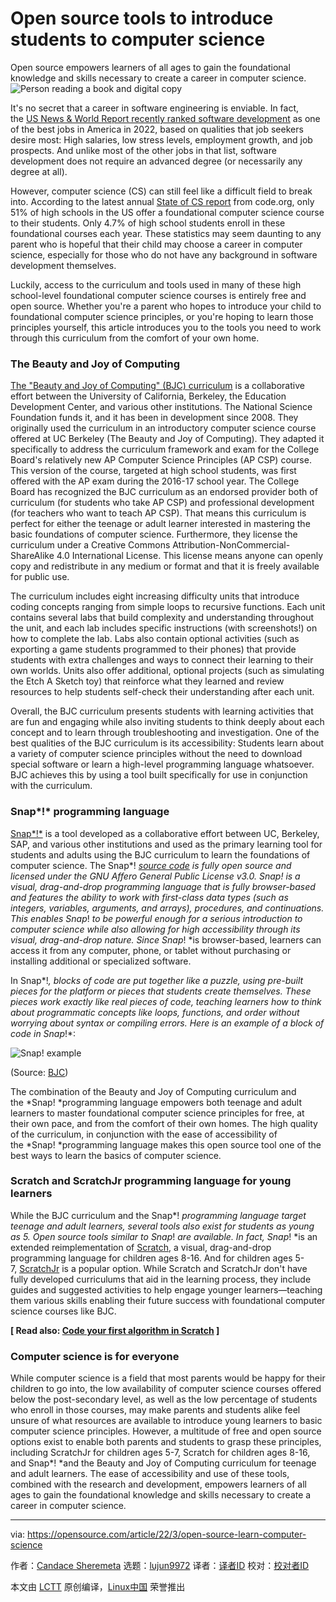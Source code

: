 [#]: subject: "Open source tools to introduce students to computer science"
[#]: via: "https://opensource.com/article/22/3/open-source-learn-computer-science"
[#]: author: "Candace Sheremeta https://opensource.com/users/csheremeta"
[#]: collector: "lujun9972"
[#]: translator: " "
[#]: reviewer: " "
[#]: publisher: " "
[#]: url: " "

Open source tools to introduce students to computer science
======
Open source empowers learners of all ages to gain the foundational
knowledge and skills necessary to create a career in computer science.
![Person reading a book and digital copy][1]

It's no secret that a career in software engineering is enviable. In fact, the [US News &amp; World Report recently ranked software development][2] as one of the best jobs in America in 2022, based on qualities that job seekers desire most: High salaries, low stress levels, employment growth, and job prospects. And unlike most of the other jobs in that list, software development does not require an advanced degree (or necessarily any degree at all).

However, computer science (CS) can still feel like a difficult field to break into. According to the latest annual [State of CS report][3] from code.org, only 51% of high schools in the US offer a foundational computer science course to their students. Only 4.7% of high school students enroll in these foundational courses each year. These statistics may seem daunting to any parent who is hopeful that their child may choose a career in computer science, especially for those who do not have any background in software development themselves.

Luckily, access to the curriculum and tools used in many of these high school-level foundational computer science courses is entirely free and open source. Whether you're a parent who hopes to introduce your child to foundational computer science principles, or you're hoping to learn those principles yourself, this article introduces you to the tools you need to work through this curriculum from the comfort of your own home.

### The Beauty and Joy of Computing

[The "Beauty and Joy of Computing" (BJC) curriculum][4] is a collaborative effort between the University of California, Berkeley, the Education Development Center, and various other institutions. The National Science Foundation funds it, and it has been in development since 2008. They originally used the curriculum in an introductory computer science course offered at UC Berkeley (The Beauty and Joy of Computing). They adapted it specifically to address the curriculum framework and exam for the College Board's relatively new AP Computer Science Principles (AP CSP) course. This version of the course, targeted at high school students, was first offered with the AP exam during the 2016-17 school year. The College Board has recognized the BJC curriculum as an endorsed provider both of curriculum (for students who take AP CSP) and professional development (for teachers who want to teach AP CSP). That means this curriculum is perfect for either the teenage or adult learner interested in mastering the basic foundations of computer science. Furthermore, they license the curriculum under a Creative Commons Attribution-NonCommercial-ShareAlike 4.0 International License. This license means anyone can openly copy and redistribute in any medium or format and that it is freely available for public use.

The curriculum includes eight increasing difficulty units that introduce coding concepts ranging from simple loops to recursive functions. Each unit contains several labs that build complexity and understanding throughout the unit, and each lab includes specific instructions (with screenshots!) on how to complete the lab. Labs also contain optional activities (such as exporting a game students programmed to their phones) that provide students with extra challenges and ways to connect their learning to their own worlds. Units also offer additional, optional projects (such as simulating the Etch A Sketch toy) that reinforce what they learned and review resources to help students self-check their understanding after each unit.

Overall, the BJC curriculum presents students with learning activities that are fun and engaging while also inviting students to think deeply about each concept and to learn through troubleshooting and investigation. One of the best qualities of the BJC curriculum is its accessibility: Students learn about a variety of computer science principles without the need to download special software or learn a high-level programming language whatsoever. BJC achieves this by using a tool built specifically for use in conjunction with the curriculum.

### Snap*!* programming language

[Snap*!*][5] is a tool developed as a collaborative effort between UC, Berkeley, SAP, and various other institutions and used as the primary learning tool for students and adults using the BJC curriculum to learn the foundations of computer science. The Snap*! _[source code][6] is fully open source and licensed under the GNU Affero General Public License v3.0. _Snap!_ is a visual, drag-and-drop programming language that is fully browser-based and features the ability to work with first-class data types (such as integers, variables, arguments, and arrays), procedures, and continuations. This enables Snap_! _to be powerful enough for a serious introduction to computer science while also allowing for high accessibility through its visual, drag-and-drop nature. Since Snap_! *is browser-based, learners can access it from any computer, phone, or tablet without purchasing or installing additional or specialized software.

In Snap*!_, blocks of code are put together like a puzzle, using pre-built pieces for the platform or pieces that students create themselves. These pieces work exactly like real pieces of code, teaching learners how to think about programmatic concepts like loops, functions, and order without worrying about syntax or compiling errors. Here is an example of a block of code in Snap_!*:

![Snap! example][7]

(Source: [BJC][4])

The combination of the Beauty and Joy of Computing curriculum and the *Snap! *programming language empowers both teenage and adult learners to master foundational computer science principles for free, at their own pace, and from the comfort of their own homes. The high quality of the curriculum, in conjunction with the ease of accessibility of the *Snap! *programming language makes this open source tool one of the best ways to learn the basics of computer science.

### Scratch and ScratchJr programming language for young learners

While the BJC curriculum and the Snap*! _programming language target teenage and adult learners, several tools also exist for students as young as 5. Open source tools similar to Snap_! _are available. In fact, Snap_! *is an extended reimplementation of [Scratch][8], a visual, drag-and-drop programming language for children ages 8-16. And for children ages 5-7, [ScratchJr][9] is a popular option. While Scratch and ScratchJr don't have fully developed curriculums that aid in the learning process, they include guides and suggested activities to help engage younger learners—teaching them various skills enabling their future success with foundational computer science courses like BJC.

**[ Read also: [Code your first algorithm in Scratch][10] ]**

### Computer science is for everyone

While computer science is a field that most parents would be happy for their children to go into, the low availability of computer science courses offered below the post-secondary level, as well as the low percentage of students who enroll in those courses, may make parents and students alike feel unsure of what resources are available to introduce young learners to basic computer science principles. However, a multitude of free and open source options exist to enable both parents and students to grasp these principles, including ScratchJr for children ages 5-7, Scratch for children ages 8-16, and Snap*! *and the Beauty and Joy of Computing curriculum for teenage and adult learners. The ease of accessibility and use of these tools, combined with the research and development, empowers learners of all ages to gain the foundational knowledge and skills necessary to create a career in computer science.

--------------------------------------------------------------------------------

via: https://opensource.com/article/22/3/open-source-learn-computer-science

作者：[Candace Sheremeta][a]
选题：[lujun9972][b]
译者：[译者ID](https://github.com/译者ID)
校对：[校对者ID](https://github.com/校对者ID)

本文由 [LCTT](https://github.com/LCTT/TranslateProject) 原创编译，[Linux中国](https://linux.cn/) 荣誉推出

[a]: https://opensource.com/users/csheremeta
[b]: https://github.com/lujun9972
[1]: https://opensource.com/sites/default/files/styles/image-full-size/public/lead-images/read_book_guide_tutorial_teacher_student_apaper.png?itok=_GOufk6N (Person reading a book and digital copy)
[2]: https://money.usnews.com/money/careers/slideshows/the-25-best-jobs?slide=22
[3]: https://advocacy.code.org/2021_state_of_cs.pdf
[4]: https://bjc.berkeley.edu/curriculum/
[5]: https://snap.berkeley.edu/
[6]: https://snap.berkeley.edu/source
[7]: https://opensource.com/sites/default/files/uploads/snap_example.png (Snap! example)
[8]: https://scratch.mit.edu/
[9]: https://www.scratchjr.org/
[10]: https://opensource.com/article/20/9/scratch
